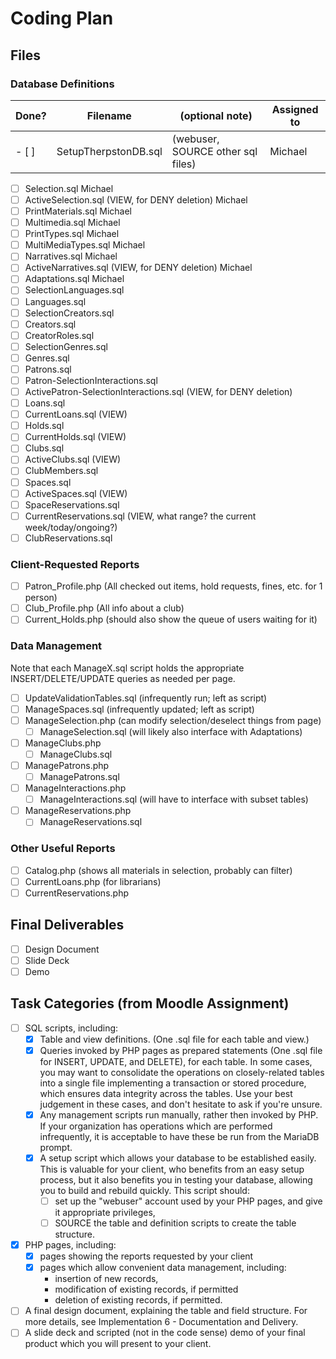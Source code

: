 # Coding Plan

## Files
### Database Definitions
| Done? | **Filename** | (optional note) | **Assigned to** |
| ----- | -------- | --------------- | --------------- |
| - [ ] | SetupTherpstonDB.sql | (webuser, SOURCE other sql files) | Michael |
- [ ] Selection.sql                                                         Michael
- [ ] ActiveSelection.sql (VIEW, for DENY deletion)                         Michael
- [ ] PrintMaterials.sql                                                    Michael
- [ ] Multimedia.sql                                                        Michael
- [ ] PrintTypes.sql                                                        Michael
- [ ] MultiMediaTypes.sql                                                   Michael
- [ ] Narratives.sql                                                        Michael
- [ ] ActiveNarratives.sql (VIEW, for DENY deletion)                        Michael
- [ ] Adaptations.sql                                                       Michael
- [ ] SelectionLanguages.sql
- [ ] Languages.sql
- [ ] SelectionCreators.sql
- [ ] Creators.sql
- [ ] CreatorRoles.sql
- [ ] SelectionGenres.sql
- [ ] Genres.sql
- [ ] Patrons.sql
- [ ] Patron-SelectionInteractions.sql
- [ ] ActivePatron-SelectionInteractions.sql (VIEW, for DENY deletion)
- [ ] Loans.sql
- [ ] CurrentLoans.sql (VIEW)
- [ ] Holds.sql
- [ ] CurrentHolds.sql (VIEW)
- [ ] Clubs.sql
- [ ] ActiveClubs.sql (VIEW)
- [ ] ClubMembers.sql
- [ ] Spaces.sql
- [ ] ActiveSpaces.sql (VIEW)
- [ ] SpaceReservations.sql
- [ ] CurrentReservations.sql (VIEW, what range? the current week/today/ongoing?)
- [ ] ClubReservations.sql

### Client-Requested Reports
- [ ] Patron_Profile.php (All checked out items, hold requests, fines, etc. for 1 person)
- [ ] Club_Profile.php (All info about a club)
- [ ] Current_Holds.php (should also show the queue of users waiting for it)

### Data Management
Note that each ManageX.sql script holds the appropriate INSERT/DELETE/UPDATE queries as needed per page.

- [ ] UpdateValidationTables.sql (infrequently run; left as script)
- [ ] ManageSpaces.sql (infrequently updated; left as script)
- [ ] ManageSelection.php (can modify selection/deselect things from page)
    - [ ] ManageSelection.sql (will likely also interface with Adaptations)
- [ ] ManageClubs.php
    - [ ] ManageClubs.sql
- [ ] ManagePatrons.php
    - [ ] ManagePatrons.sql
- [ ] ManageInteractions.php
    - [ ] ManageInteractions.sql (will have to interface with subset tables)
- [ ] ManageReservations.php
    - [ ] ManageReservations.sql

### Other Useful Reports
- [ ] Catalog.php (shows all materials in selection, probably can filter)             
- [ ] CurrentLoans.php (for librarians)
- [ ] CurrentReservations.php

## Final Deliverables
- [ ] Design Document
- [ ] Slide Deck
- [ ] Demo

## Task Categories (from Moodle Assignment)
- [ ] SQL scripts, including:
    - [X] Table and view definitions. (One .sql file for each table and view.)
    - [X] Queries invoked by PHP pages as prepared statements (One .sql file for INSERT, UPDATE, and DELETE), for each table. In some cases, you may want to consolidate the operations on closely-related tables into a single file implementing a transaction or stored procedure, which ensures data integrity across the tables. Use your best judgement in these cases, and don't hesitate to ask if you're unsure.
    - [X] Any management scripts run manually, rather then invoked by PHP. If your organization has operations which are performed infrequently, it is acceptable to have these be run from the MariaDB prompt.
    - [X] A setup script which allows your database to be established easily. This is valuable for your client, who benefits from an easy setup process, but it also benefits you in testing your database, allowing you to build and rebuild quickly. This script should:
        - [ ] set up the "webuser" account used by your PHP pages, and give it appropriate privileges,
        - [ ] SOURCE the table and definition scripts to create the table structure.
- [X] PHP pages, including:
    - [X] pages showing the reports requested by your client
    - [X] pages which allow convenient data management, including:
        - insertion of new records,
        - modification of existing records, if permitted
        - deletion of existing records, if permitted.
- [ ] A final design document, explaining the table and field structure. For more details, see Implementation 6 - Documentation and Delivery.
- [ ] A slide deck and scripted (not in the code sense) demo of your final product which you will present to your client.
